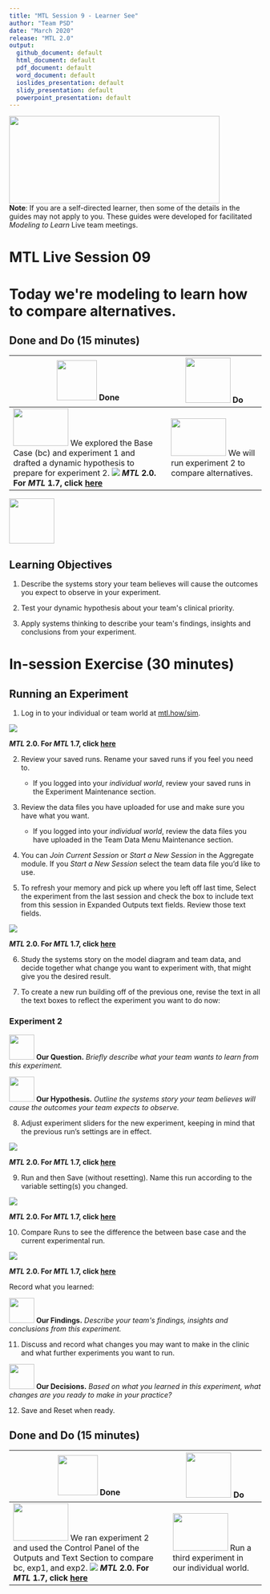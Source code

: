 ```yaml
---
title: "MTL Session 9 - Learner See"
author: "Team PSD"
date: "March 2020"
release: "MTL 2.0"
output: 
  github_document: default
  html_document: default
  pdf_document: default
  word_document: default
  ioslides_presentation: default
  slidy_presentation: default
  powerpoint_presentation: default
---
```

[<img src = "https://github.com/anthony/teampsd/blob/master/resources/title_slides/mtl_s09_compare_alternatives_title.png"
     height = "175" width = "420">](#DontLink)  
**Note**: If you are a self-directed learner, then some of the details in the guides may not apply to you. These guides were developed for facilitated *Modeling to Learn* Live team meetings.
# MTL Live Session 09

# Today we're modeling to learn how to compare alternatives.

## Done and Do (15 minutes)
<!-- Do/Done Tables -->
| [<img src = "https://github.com/anthony/teampsd/blob/master/resources/icons/done.png" height = "80" width = "80">](#.) **Done** | [<img src = "https://github.com/anthony/teampsd/blob/master/resources/icons/do.png" height = "90" width = "90">](#.) **Do** |
| --- | --- | 
| [<img src = "https://raw.githubusercontent.com/lzim/teampsd/master/resources/logos/mtl_how_sim.png" height = "75" width = "110">](http://mtl.how/sim) We explored the Base Case (bc) and experiment 1 and drafted a dynamic hypothesis to prepare for experiment 2. [![](https://raw.githubusercontent.com/lzim/teampsd/master/resources/gifs/mtl_2.0/sim_ui_text_fields.gif)](#.) **_MTL_ 2.0. For _MTL_ 1.7, click [here](https://github.com/anthony/mtl/blob/master/release_1.7/mtl_session09_see.md)** | [<img src = "https://raw.githubusercontent.com/lzim/teampsd/master/resources/logos/mtl_how_sim.png" height = "75" width = "110">](http://mtl.how/sim) We will run experiment 2 to compare alternatives. 


<!-- Learning Objectives Icon --> 
[<img src = "https://github.com/anthony/teampsd/blob/master/resources/icons/learning_objectives.png" height = "90" width = "90" style ="display: inline-block"/>](#.) 

## Learning Objectives

1. Describe the systems story your team believes will cause the outcomes you expect to observe in your experiment.

2. Test your dynamic hypothesis about your team's clinical priority.

3. Apply systems thinking to describe your team's findings, insights and conclusions from your experiment. 


# In-session Exercise (30 minutes)

## Running an Experiment

1.	Log in to your individual or team world at [mtl.how/sim](http://mtl.how/sim).

[![](https://raw.githubusercontent.com/lzim/teampsd/master/resources/gifs/mtl_2.0/sim_ui_1.gif)](#.)

**_MTL_ 2.0. For _MTL_ 1.7, click [here](https://github.com/anthony/mtl/blob/master/release_1.7/mtl_session09_see.md)** 

2.	Review your saved runs. Rename your saved runs if you feel you need to.

    + If you logged into your *individual world*, review your saved runs in the Experiment Maintenance section. 
    
3.	Review the data files you have uploaded for use and make sure you have what you want.

    + If you logged into your *individual world*, review the data files you have uploaded in the Team Data Menu Maintenance section.
    
4.	You can *Join Current Session* or *Start a New Session* in the Aggregate module. If you *Start a New Session* select the team data file you’d like to use.


5.	To refresh your memory and pick up where you left off last time, Select the experiment from the last session and check the box to include text from this session in Expanded Outputs text fields. Review those text fields.

[![](https://raw.githubusercontent.com/lzim/teampsd/master/resources/gifs/mtl_2.0/sim_ui_compare_alt.gif)](#.)

**_MTL_ 2.0. For _MTL_ 1.7, click [here](https://github.com/anthony/mtl/blob/master/release_1.7/mtl_session09_see.md)** 

6.	Study the systems story on the model diagram and team data, and decide together what change you want to experiment with, that might give you the desired result.


7.	To create a new run building off of the previous one, revise the text in all the text boxes to reflect the experiment you want to do now: 

### Experiment 2
[<img src = "https://raw.githubusercontent.com/lzim/teampsd/master/resources/icons/mtl_question.png" height = "50" width = "50" style = "display: inline-block"/>](#.) **Our Question.** *Briefly describe what your team wants to learn from this experiment.* 

[<img src = "https://raw.githubusercontent.com/lzim/teampsd/master/resources/icons/mtl_hypothesis.png" height = "50" width = "50" style = "display: inline-block"/>](#.) **Our Hypothesis.** *Outline the systems story your team believes will cause the outcomes your team expects to observe.*

8.	Adjust experiment sliders for the new experiment, keeping in mind that the previous run’s settings are in effect.

[![](https://raw.githubusercontent.com/lzim/teampsd/master/resources/gifs/mtl_2.0/sim_ui_adjust_sliders.gif)](#.)

**_MTL_ 2.0. For _MTL_ 1.7, click [here](https://github.com/anthony/mtl/blob/master/release_1.7/mtl_session09_see.md)** 


9.	Run and then Save (without resetting). Name this run according to the variable setting(s) you changed.

[![](https://raw.githubusercontent.com/lzim/teampsd/master/resources/gifs/mtl_2.0/sim_ui_save_exp.gif)](#.)

**_MTL_ 2.0. For _MTL_ 1.7, click [here](https://github.com/anthony/mtl/blob/master/release_1.7/mtl_session09_see.md)** 


10.	Compare Runs to see the difference the between base case and the current experimental run.

[![](https://raw.githubusercontent.com/lzim/teampsd/master/resources/gifs/mtl_2.0/sim_ui_results_dash.gif)](#.)

**_MTL_ 2.0. For _MTL_ 1.7, click [here](https://github.com/anthony/mtl/blob/master/release_1.7/mtl_session09_see.md)** 


Record what you learned:

[<img src = "https://raw.githubusercontent.com/lzim/teampsd/master/resources/icons/mtl_findings.png" height = "50" width = "50" style = "display: inline-block"/>](#.) **Our Findings.** *Describe your team's findings, insights and conclusions from this experiment.*  

11.	Discuss and record what changes you may want to make in the clinic and what further experiments you want to run. 

[<img src = "https://raw.githubusercontent.com/lzim/teampsd/master/resources/icons/mtl_decisions.png" height = "50" width = "50" style = "display: inline-block"/>](#.) **Our Decisions.** *Based on what you learned in this experiment, what changes are you ready to make in your practice?*  

12. Save and Reset when ready.
 
## Done and Do (15 minutes)
<!-- Do/Done Tables -->
| [<img src = "https://github.com/anthony/teampsd/blob/master/resources/icons/done.png" height = "80" width = "80">](#.) **Done** | [<img src = "https://github.com/anthony/teampsd/blob/master/resources/icons/do.png" height = "90" width = "90">](#.) **Do** |
| --- | --- | 
| [<img src = "https://raw.githubusercontent.com/lzim/teampsd/master/resources/logos/mtl_how_sim.png" height = "75" width = "110">](http://mtl.how/sim) We ran experiment 2 and used the Control Panel of the Outputs and Text Section to compare bc, exp1, and exp2. [![](https://raw.githubusercontent.com/lzim/teampsd/master/resources/gifs/mtl_2.0/sim_ui_results_dash.gif)](#.) **_MTL_ 2.0. For _MTL_ 1.7, click [here](https://github.com/anthony/mtl/blob/master/release_1.7/mtl_session09_see.md)** | [<img src = "https://raw.githubusercontent.com/lzim/teampsd/master/resources/logos/mtl_how_sim.png" height = "75" width = "110">](http://mtl.how/sim) Run a third experiment in our individual world. |

